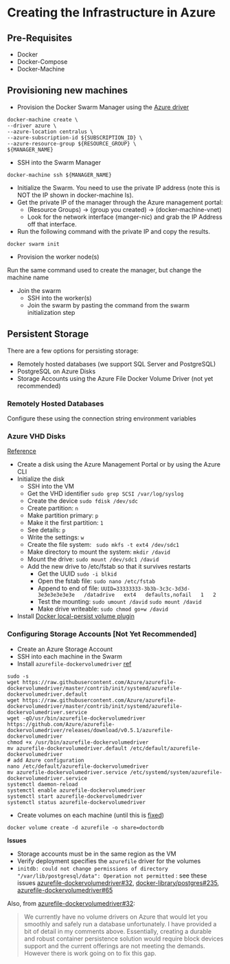 # Creating the Infrastructure in Azure

## Pre-Requisites

- Docker
- Docker-Compose
- Docker-Machine

## Provisioning new machines

- Provision the Docker Swarm Manager using the [Azure driver](https://docs.docker.com/machine/drivers/azure/)

```
docker-machine create \
--driver azure \
--azure-location centralus \
--azure-subscription-id ${SUBSCRIPTION_ID} \
--azure-resource-group ${RESOURCE_GROUP} \
${MANAGER_NAME}
```

- SSH into the Swarm Manager

```
docker-machine ssh ${MANAGER_NAME}
```

- Initialize the Swarm. You need to use the private IP address (note this is NOT the IP shown in docker-machine ls). 
 - Get the private IP of the manager through the Azure management portal: 
   - (Resource Groups) -> (group you created) -> (docker-machine-vnet)
   - Look for the network interface (manger-nic) and grab the IP Address off that interface.
 - Run the following command with the private IP and copy the results.

```
docker swarm init
```

- Provision the worker node(s)

Run the same command used to create the manager, but change the machine name

- Join the swarm
  - SSH into the worker(s)
  - Join the swarm by pasting the command from the swarm initialization step

## Persistent Storage

There are a few options for persisting storage:

- Remotely hosted databases (we support SQL Server and PostgreSQL)
- PostgreSQL on Azure Disks
- Storage Accounts using the Azure File Docker Volume Driver (not yet recommended)

### Remotely Hosted Databases

Configure these using the connection string environment variables

### Azure VHD Disks

[Reference](https://docs.microsoft.com/en-us/azure/virtual-machines/virtual-machines-linux-classic-attach-disk)

- Create a disk using the Azure Management Portal or by using the Azure CLI
- Initialize the disk
  - SSH into the VM
  - Get the VHD identifier `sudo grep SCSI /var/log/syslog`
  - Create the device `sudo fdisk /dev/sdc`
  - Create partition: `n`
  - Make partition primary: `p`
  - Make it the first partition: `1`
  - See details: `p`
  - Write the settings: `w`
  - Create the file system: ` sudo mkfs -t ext4 /dev/sdc1`
  - Make directory to mount the system: `mkdir /david`
  - Mount the drive: `sudo mount /dev/sdc1 /david`
  - Add the new drive to /etc/fstab so that it survives restarts
    - Get the UUID `sudo -i blkid`
    - Open the fstab file: `sudo nano /etc/fstab`
    - Append to end of file: `UUID=33333333-3b3b-3c3c-3d3d-3e3e3e3e3e3e   /datadrive   ext4   defaults,nofail   1   2`
    - Test the mounting: `sudo umount /david` `sudo mount /david`
    - Make drive writeable: `sudo chmod go+w /david`
- Install [Docker local-persist volume plugin](https://github.com/CWSpear/local-persist)

### Configuring Storage Accounts [Not Yet Recommended]

- Create an Azure Storage Account
- SSH into each machine in the Swarm
- Install `azurefile-dockervolumedriver` [ref](https://github.com/Azure/azurefile-dockervolumedriver/blob/master/contrib/init/systemd/README.md)
```
sudo -s
wget https://raw.githubusercontent.com/Azure/azurefile-dockervolumedriver/master/contrib/init/systemd/azurefile-dockervolumedriver.default
wget https://raw.githubusercontent.com/Azure/azurefile-dockervolumedriver/master/contrib/init/systemd/azurefile-dockervolumedriver.service
wget -qO/usr/bin/azurefile-dockervolumedriver https://github.com/Azure/azurefile-dockervolumedriver/releases/download/v0.5.1/azurefile-dockervolumedriver
chmod +x /usr/bin/azurefile-dockervolumedriver
mv azurefile-dockervolumedriver.default /etc/default/azurefile-dockervolumedriver
# add Azure configuration
nano /etc/default/azurefile-dockervolumedriver
mv azurefile-dockervolumedriver.service /etc/systemd/system/azurefile-dockervolumedriver.service
systemctl daemon-reload
systemctl enable azurefile-dockervolumedriver
systemctl start azurefile-dockervolumedriver
systemctl status azurefile-dockervolumedriver
```
- Create volumes on each machine (until this is [fixed](https://github.com/Azure/azurefile-dockervolumedriver/issues/81))
```
docker volume create -d azurefile -o share=doctordb
```

**Issues**

- Storage accounts must be in the same region as the VM
- Verify deployment specifies the `azurefile` driver for the volumes
- `initdb: could not change permissions of directory "/var/lib/postgresql/data": Operation not permitted` : see these issues [azurefile-dockervolumedriver#32](https://github.com/Azure/azurefile-dockervolumedriver/issues/32), [docker-library/postgres#235](https://github.com/docker-library/postgres/issues/235), [azurefile-dockervolumedriver#65](https://github.com/Azure/azurefile-dockervolumedriver/issues/65)

Also, from [azurefile-dockervolumedriver#32](https://github.com/Azure/azurefile-dockervolumedriver/issues/32#issuecomment-227664566):

> We currently have no volume drivers on Azure that would let you smoothly and safely run a database unfortunately. I have provided a bit of detail in my comments above. Essentially, creating a durable and robust container persistence solution would require block devices support and the current offerings are not meeting the demands. However there is work going on to fix this gap.
 
